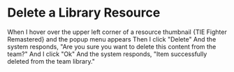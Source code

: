# Delete a Library Resource

When I hover over the upper left corner of a resource thumbnail {TIE Fighter Remastered}
and the popup menu appears
Then I click "Delete"
And the system responds, "Are you sure you want to delete this content from the team?"
And I click "Ok"
And the system responds, "Item successfully deleted from the team library."

###
